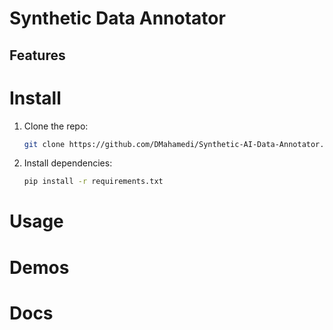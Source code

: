 # Synthetic Data Annotator

## Features

# Install
1. Clone the repo:
    ```bash
    git clone https://github.com/DMahamedi/Synthetic-AI-Data-Annotator.git
    ```
2. Install dependencies:
    ```bash
    pip install -r requirements.txt
    ```

# Usage

# Demos

# Docs